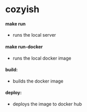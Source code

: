 # cozyish

#### make run
* runs the local server

#### make run-docker
* runs the local docker image

#### build:
* builds the docker image 

#### deploy:
* deploys the image to docker hub
